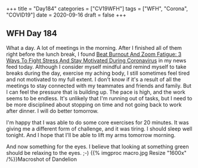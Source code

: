 +++
title = "Day184"
categories = ["CV19WFH"]
tags = ["WFH", "Corona", "COVID19"]
date = 2020-09-16
draft = false
+++

## WFH Day 184

What a day. A lot of meetings in the morning. After I finished all of them right before the lunch break, I found [Beat Burnout And Zoom Fatigue: 3 Ways To Fight Stress And Stay Motivated During Coronavirus](https://apple.news/AJDAk76ilQYm-ssffOZlwog) in my news feed today. Although I consider myself mindful and remind myself to take breaks during the day, exercise my aching body, I still sometimes feel tired and not motivated to my full extent. I don't know if it's a result of all the meetings to stay connected with my teammates and friends and family. But I can feel the pressure that is building up. The pace is high, and the work seems to be endless. It's unlikely that I'm running out of tasks, but I need to be more disciplined about stopping on time and not going back to work after dinner. I will do better tomorrow.

I'm happy that I was able to do some core exercises for 20 minutes. It was giving me a different form of challenge, and it was tiring. I should sleep well tonight. And I hope that I'll be able to lift my arms tomorrow morning.

And now something for the eyes. I believe that looking at something green should be relaxing to the eyes. ;-)
{{% imgproc macro.jpg Resize "1600x" /%}}Macroshot of Dandelion

